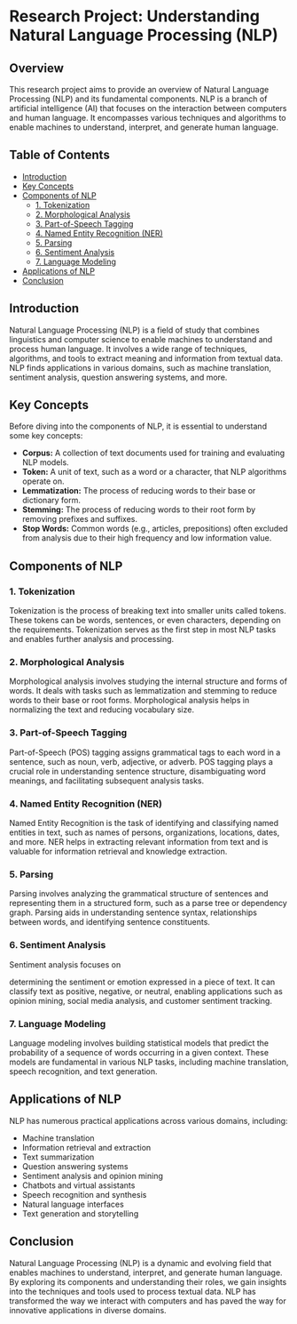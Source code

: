 # Research Project: Understanding Natural Language Processing (NLP)

## Overview
This research project aims to provide an overview of Natural Language Processing (NLP) and its fundamental components. NLP is a branch of artificial intelligence (AI) that focuses on the interaction between computers and human language. It encompasses various techniques and algorithms to enable machines to understand, interpret, and generate human language.

## Table of Contents
- [Introduction](#introduction)
- [Key Concepts](#key-concepts)
- [Components of NLP](#components-of-nlp)
  - [1. Tokenization](#1-tokenization)
  - [2. Morphological Analysis](#2-morphological-analysis)
  - [3. Part-of-Speech Tagging](#3-part-of-speech-tagging)
  - [4. Named Entity Recognition (NER)](#4-named-entity-recognition-ner)
  - [5. Parsing](#5-parsing)
  - [6. Sentiment Analysis](#6-sentiment-analysis)
  - [7. Language Modeling](#7-language-modeling)
- [Applications of NLP](#applications-of-nlp)
- [Conclusion](#conclusion)

## Introduction
Natural Language Processing (NLP) is a field of study that combines linguistics and computer science to enable machines to understand and process human language. It involves a wide range of techniques, algorithms, and tools to extract meaning and information from textual data. NLP finds applications in various domains, such as machine translation, sentiment analysis, question answering systems, and more.

## Key Concepts
Before diving into the components of NLP, it is essential to understand some key concepts:
- **Corpus:** A collection of text documents used for training and evaluating NLP models.
- **Token:** A unit of text, such as a word or a character, that NLP algorithms operate on.
- **Lemmatization:** The process of reducing words to their base or dictionary form.
- **Stemming:** The process of reducing words to their root form by removing prefixes and suffixes.
- **Stop Words:** Common words (e.g., articles, prepositions) often excluded from analysis due to their high frequency and low information value.

## Components of NLP

### 1. Tokenization
Tokenization is the process of breaking text into smaller units called tokens. These tokens can be words, sentences, or even characters, depending on the requirements. Tokenization serves as the first step in most NLP tasks and enables further analysis and processing.

### 2. Morphological Analysis
Morphological analysis involves studying the internal structure and forms of words. It deals with tasks such as lemmatization and stemming to reduce words to their base or root forms. Morphological analysis helps in normalizing the text and reducing vocabulary size.

### 3. Part-of-Speech Tagging
Part-of-Speech (POS) tagging assigns grammatical tags to each word in a sentence, such as noun, verb, adjective, or adverb. POS tagging plays a crucial role in understanding sentence structure, disambiguating word meanings, and facilitating subsequent analysis tasks.

### 4. Named Entity Recognition (NER)
Named Entity Recognition is the task of identifying and classifying named entities in text, such as names of persons, organizations, locations, dates, and more. NER helps in extracting relevant information from text and is valuable for information retrieval and knowledge extraction.

### 5. Parsing
Parsing involves analyzing the grammatical structure of sentences and representing them in a structured form, such as a parse tree or dependency graph. Parsing aids in understanding sentence syntax, relationships between words, and identifying sentence constituents.

### 6. Sentiment Analysis
Sentiment analysis focuses on

 determining the sentiment or emotion expressed in a piece of text. It can classify text as positive, negative, or neutral, enabling applications such as opinion mining, social media analysis, and customer sentiment tracking.

### 7. Language Modeling
Language modeling involves building statistical models that predict the probability of a sequence of words occurring in a given context. These models are fundamental in various NLP tasks, including machine translation, speech recognition, and text generation.

## Applications of NLP
NLP has numerous practical applications across various domains, including:
- Machine translation
- Information retrieval and extraction
- Text summarization
- Question answering systems
- Sentiment analysis and opinion mining
- Chatbots and virtual assistants
- Speech recognition and synthesis
- Natural language interfaces
- Text generation and storytelling

## Conclusion
Natural Language Processing (NLP) is a dynamic and evolving field that enables machines to understand, interpret, and generate human language. By exploring its components and understanding their roles, we gain insights into the techniques and tools used to process textual data. NLP has transformed the way we interact with computers and has paved the way for innovative applications in diverse domains.
